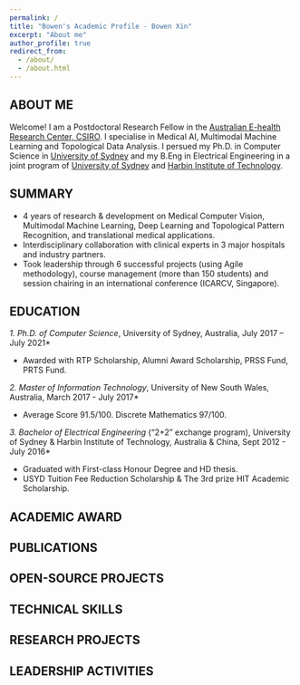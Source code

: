 ```yaml
---
permalink: /
title: "Bowen's Academic Profile - Bowen Xin"
excerpt: "About me"
author_profile: true
redirect_from: 
  - /about/
  - /about.html
---
```


ABOUT ME
------
Welcome! I am a Postdoctoral Research Fellow in the [Australian E-health Research Center, CSIRO](https://aehrc.com/). I specialise in Medical AI, Multimodal Machine Learning and Topological Data Analysis. I persued my Ph.D. in Computer Science in [University of Sydney](https://www.sydney.edu.au/) and my B.Eng in Electrical Engineering in a joint program of [University of Sydney](https://www.sydney.edu.au/) and [Harbin Institute of Technology](http://en.hit.edu.cn/). 

SUMMARY
------
* 4 years of research & development on Medical Computer Vision, Multimodal Machine Learning, Deep Learning and Topological Pattern Recognition, and translational medical applications. 
* Interdisciplinary collaboration with clinical experts in 3 major hospitals and industry partners.
* Took leadership through 6 successful projects (using Agile methodology), course management (more than 150 students) and session chairing in an international conference (ICARCV, Singapore). 



EDUCATION
------
*1. Ph.D. of Computer Science*, University of Sydney, Australia, July 2017 – July 2021*
* Awarded with RTP Scholarship, Alumni Award Scholarship, PRSS Fund, PRTS Fund. 

*2. Master of Information Technology*, University of New South Wales, Australia, March 2017 - July 2017*
* Average Score 91.5/100. Discrete Mathematics 97/100. 

*3. Bachelor of Electrical Engineering* (“2+2” exchange program), University of Sydney & Harbin Institute of Technology, Australia & China, Sept 2012 - July 2016*
* Graduated with First-class Honour Degree and HD thesis.
* USYD Tuition Fee Reduction Scholarship & The 3rd prize HIT Academic Scholarship.

ACADEMIC AWARD
------

PUBLICATIONS
------


OPEN-SOURCE PROJECTS
------

TECHNICAL SKILLS
------

RESEARCH PROJECTS
------

LEADERSHIP ACTIVITIES
------




